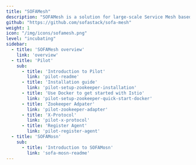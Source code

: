 ```yaml
---
title: "SOFAMesh"
description: "SOFAMesh is a solution for large-scale Service Mesh based on Istio."
github: "https://github.com/sofastack/sofa-mesh"
weight: 1
icon: "/img/icons/sofamesh.png"
level: "incubating"
sidebar:
  - title: 'SOFAMesh overview'
    link: 'overview'
  - title: 'Pilot'
    sub:
      - title: 'Introduction to Pilot'
        link: 'pilot-readme'
      - title: 'Installation guide'
        link: 'pilot-setup-zookeeper-installation'
      - title: 'Use Docker to get started with Istio'
        link: 'pilot-setup-zookeeper-quick-start-docker'
      - title: 'Zookeeper Adpater'
        link: 'pilot-zookeeper-adapter'
      - title: 'X-Protocol'
        link: 'pilot-x-protocol'
      - title: 'Register Agent'
        link: 'pilot-register-agent'
  - title: 'SOFAMosn'
    sub:
      - title: 'Introduction to SOFAMosn'
        link: 'sofa-mosn-readme'
---
```

